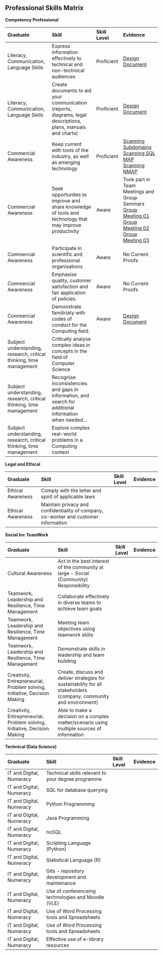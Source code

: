 ## Professional Skills Matrix

**Competency Professional**

| Graduate   | Skill    | Skill Level               | Evidence |
| :--        | :--      | :--                       | :--      |
| Literacy, Communication, Language Skills | Express information effectively to technical and non-technical audiences |Proficient |[Design Document](/MyPortfolio/PCOM7E/Assignment1.docx) | 
| Literacy, Communication, Language Skills | Create documents to aid your communication (reports, diagrams, legal descriptions, plans, manuals and charts) | Proficient |[Design Document](/MyPortfolio/PCOM7E/Assignment1.docx) | 
| Commercial Awareness | Keep current with tools of the industry, as well as emerging technology | Proficient | [Scanning Subdomains](/MyPortfolio/PCOM7E/SSL.html) [Scanning SQL MAP ](/MyPortfolio/PCOM7E/SQLMAP.html) [Scanning NMAP ](/MyPortfolio/PCOM7E/NMAP.html)| 
| Commercial Awareness | Seek opportunites to improve and share knowledge of tools and technology that may improve productivity | Aware | Took part in Team Meetings and Group Seminars [Group Meeting 01](/MyPortfolio/PCOM7E/Notes01.html) [Group Meeting 02](/MyPortfolio/PCOM7E/Notes02.html) [Group Meeting 03](/MyPortfolio/PCOM7E/Notes03.html) | 
| Commercial Awareness | Participate in scientific and professional organisations | Aware | No Current Proofs | 
| Commercial Awareness | Emphasise quality, customer satisfaction and fair application of policies. | Aware | No Current Proofs | 
| Commercial Awareness | Demonstrate familiriaty with codes of conduct for the Computing field. | Aware |[Design Document](/MyPortfolio/PCOM7E/Assignment1.docx)| 
| Subject understanding, research, critical thinking, time management | Critically analyse complex ideas in concepts in the field of Computer Science | | | 
| Subject understanding, research, critical thinking, time management | Recognise inconsistencies and gaps in information, and search for additional information when needed… | | | 
| Subject understanding, research, critical thinking, time management | Explore complex real-world problems in a Computing context | | | 

**Legal and Ethical**

| Graduate   | Skill    | Skill Level               | Evidence |
| :--        | :--      | :--                       | :--      |
| Ethical Awareness | Comply with the letter and spirit of applicable laws | | | 
| Ethical Awareness | Maintain privacy and confidentiality of company, co-worker and customer information | | | 

**Social Inc TeamWork**

| Graduate   | Skill    | Skill Level               | Evidence |
| :--        | :--      | :--                       | :--      |
| Cultural Awareness | Act in the best interest of the community at large - Social (Community) Responsibility | | | 
| Teamwork, Leadership and Resilience, Time Management | Collaborate effectively in diverse teams to achieve team goals | | | 
| Teamwork, Leadership and Resilience, Time Management | Meeting team objectives using teamwork skills | | | 
| Teamwork, Leadership and Resilience, Time Management | Demonstrate skills in leadership and team building | | | 
| Creativity, Entrepreneurial, Problem solving, Initiative, Decision Making | Create, discuss and deliver strategies for sustainability for all stakeholders (company, community and environment) | | | 
| Creativity, Entrepreneurial, Problem solving, Initiative, Decision Making | Able to make a decision on a complex matter/scenario using multiple sources of information | | | 

**Technical (Data Science)**

| Graduate   | Skill    | Skill Level               | Evidence |
| :--        | :--      | :--                       | :--      |
| IT and Digital, Numeracy | Technical skills relevant to your degree programme | | | 
| IT and Digital, Numeracy | SQL for database querying | | | 
| IT and Digital, Numeracy | Python Programming | | | 
| IT and Digital, Numeracy | Java Programming | | | 
| IT and Digital, Numeracy | noSQL | | | 
| IT and Digital, Numeracy | Scripting Language (Python) | | | 
| IT and Digital, Numeracy | Statistical Language (R) | | | 
| IT and Digital, Numeracy | Gits - repository development and maintenance | | | 
| IT and Digital, Numeracy | Use of conferenceing technologies and Moodle (VLE) | | | 
| IT and Digital, Numeracy | Use of Word Processing tools and Spreadsheets | | | 
| IT and Digital, Numeracy | Use of Word Processing tools and Spreadsheets | | | 
| IT and Digital, Numeracy | Effective use of e-library resources | | | 


